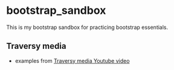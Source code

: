# bootstrap_sandbox
This is my bootstrap sandbox for practicing bootstrap essentials.


## Traversy media

- examples from [Traversy media Youtube video](https://www.youtube.com/watch?v=5GcQtLDGXy8&t=112s)
